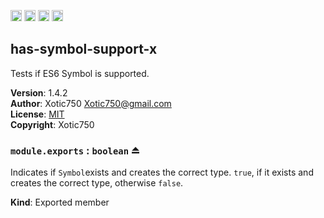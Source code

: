 [<img src="https://travis-ci.org/Xotic750/has-symbol-support-x.svg?branch=master" alt="Travis status" height="18" />](https://travis-ci.org/Xotic750/has-symbol-support-x "Travis status") [<img src="https://david-dm.org/Xotic750/has-symbol-support-x.svg" alt="Dependency status" height="18" />](https://david-dm.org/Xotic750/has-symbol-support-x "Dependency status") [<img src="https://david-dm.org/Xotic750/has-symbol-support-x/dev-status.svg" alt="devDependency status" height="18" />](https://david-dm.org/Xotic750/has-symbol-support-x#info=devDependencies "devDependency status") [<img src="https://badge.fury.io/js/has-symbol-support-x.svg" alt="npm version" height="18" />](https://badge.fury.io/js/has-symbol-support-x "npm version") <span id="module_has-symbol-support-x"></span>

has-symbol-support-x
--------------------

Tests if ES6 Symbol is supported.

**Version**: 1.4.2  
**Author**: Xotic750 <a href="mailto:Xotic750@gmail.com" class="email">Xotic750@gmail.com</a>  
**License**: [MIT](%3Chttps://opensource.org/licenses/MIT%3E)  
**Copyright**: Xotic750  
<span id="exp_module_has-symbol-support-x--module.exports"></span>

### `module.exports` : `boolean` ⏏

Indicates if `Symbol`exists and creates the correct type. `true`, if it exists and creates the correct type, otherwise `false`.

**Kind**: Exported member
